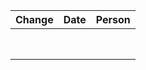 | Change | Date | Person |
|--------|------|--------|
|        |      |        |
|        |      |        |
|        |      |        |
|        |      |        |
|        |      |        |
|        |      |        |
|        |      |        |
|        |      |        |